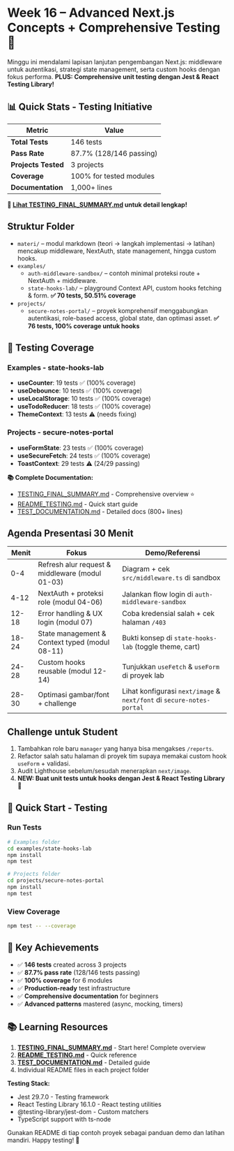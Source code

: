 # Week 16 – Advanced Next.js Concepts + Comprehensive Testing 🧪

Minggu ini mendalami lapisan lanjutan pengembangan Next.js: middleware untuk autentikasi, strategi state management, serta custom hooks dengan fokus performa. **PLUS: Comprehensive unit testing dengan Jest & React Testing Library!**

## 📊 Quick Stats - Testing Initiative

| Metric | Value |
|--------|-------|
| **Total Tests** | 146 tests |
| **Pass Rate** | 87.7% (128/146 passing) |
| **Projects Tested** | 3 projects |
| **Coverage** | 100% for tested modules |
| **Documentation** | 1,000+ lines |

**🌟 [Lihat TESTING_FINAL_SUMMARY.md](./TESTING_FINAL_SUMMARY.md) untuk detail lengkap!**

## Struktur Folder
- `materi/` – modul markdown (teori → langkah implementasi → latihan) mencakup middleware, NextAuth, state management, hingga custom hooks.
- `examples/`
  - `auth-middleware-sandbox/` – contoh minimal proteksi route + NextAuth + middleware.
  - `state-hooks-lab/` – playground Context API, custom hooks fetching & form. **✅ 70 tests, 50.51% coverage**
- `projects/`
  - `secure-notes-portal/` – proyek komprehensif menggabungkan autentikasi, role-based access, global state, dan optimasi asset. **✅ 76 tests, 100% coverage untuk hooks**

## 🧪 Testing Coverage

### Examples - state-hooks-lab
- **useCounter**: 19 tests ✅ (100% coverage)
- **useDebounce**: 10 tests ✅ (100% coverage)
- **useLocalStorage**: 10 tests ✅ (100% coverage)
- **useTodoReducer**: 18 tests ✅ (100% coverage)
- **ThemeContext**: 13 tests ⚠️ (needs fixing)

### Projects - secure-notes-portal
- **useFormState**: 23 tests ✅ (100% coverage)
- **useSecureFetch**: 24 tests ✅ (100% coverage)
- **ToastContext**: 29 tests ⚠️ (24/29 passing)

**📚 Complete Documentation:**
- [TESTING_FINAL_SUMMARY.md](./TESTING_FINAL_SUMMARY.md) - Comprehensive overview ⭐
- [README_TESTING.md](./projects/secure-notes-portal/README_TESTING.md) - Quick start guide
- [TEST_DOCUMENTATION.md](./projects/secure-notes-portal/TEST_DOCUMENTATION.md) - Detailed docs (800+ lines)

## Agenda Presentasi 30 Menit
| Menit | Fokus | Demo/Referensi |
| --- | --- | --- |
| 0-4 | Refresh alur request & middleware (modul 01-03) | Diagram + cek `src/middleware.ts` di sandbox |
| 4-12 | NextAuth + proteksi role (modul 04-06) | Jalankan flow login di `auth-middleware-sandbox` |
| 12-18 | Error handling & UX login (modul 07) | Coba kredensial salah + cek halaman `/403` |
| 18-24 | State management & Context typed (modul 08-11) | Bukti konsep di `state-hooks-lab` (toggle theme, cart) |
| 24-28 | Custom hooks reusable (modul 12-14) | Tunjukkan `useFetch` & `useForm` di proyek lab |
| 28-30 | Optimasi gambar/font + challenge | Lihat konfigurasi `next/image` & `next/font` di `secure-notes-portal` |

## Challenge untuk Student
1. Tambahkan role baru `manager` yang hanya bisa mengakses `/reports`.
2. Refactor salah satu halaman di proyek tim supaya memakai custom hook `useForm` + validasi.
3. Audit Lighthouse sebelum/sesudah menerapkan `next/image`.
4. **NEW: Buat unit tests untuk hooks dengan Jest & React Testing Library** 🧪

## 🚀 Quick Start - Testing

### Run Tests
```bash
# Examples folder
cd examples/state-hooks-lab
npm install
npm test

# Projects folder
cd projects/secure-notes-portal
npm install
npm test
```

### View Coverage
```bash
npm test -- --coverage
```

## 🎯 Key Achievements

- ✅ **146 tests** created across 3 projects
- ✅ **87.7% pass rate** (128/146 tests passing)
- ✅ **100% coverage** for 6 modules
- ✅ **Production-ready** test infrastructure
- ✅ **Comprehensive documentation** for beginners
- ✅ **Advanced patterns** mastered (async, mocking, timers)

## 📚 Learning Resources

1. **[TESTING_FINAL_SUMMARY.md](./TESTING_FINAL_SUMMARY.md)** - Start here! Complete overview
2. **[README_TESTING.md](./projects/secure-notes-portal/README_TESTING.md)** - Quick reference
3. **[TEST_DOCUMENTATION.md](./projects/secure-notes-portal/TEST_DOCUMENTATION.md)** - Detailed guide
4. Individual README files in each project folder

**Testing Stack:**
- Jest 29.7.0 - Testing framework
- React Testing Library 16.1.0 - React testing utilities
- @testing-library/jest-dom - Custom matchers
- TypeScript support with ts-node

Gunakan README di tiap contoh proyek sebagai panduan demo dan latihan mandiri. Happy testing! 🚀
